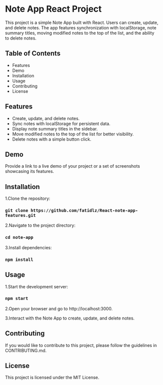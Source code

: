 # Note App React Project

This project is a simple Note App built with React. Users can create, update, and delete notes. The app features synchronization with localStorage, note summary titles, moving modified notes to the top of the list, and the ability to delete notes.

## Table of Contents
* Features
* Demo
* Installation
* Usage
* Contributing
* License

## Features
* Create, update, and delete notes.
* Sync notes with localStorage for persistent data.
* Display note summary titles in the sidebar.
* Move modified notes to the top of the list for better visibility.
* Delete notes with a simple button click.

## Demo
Provide a link to a live demo of your project or a set of screenshots showcasing its features.

## Installation
1.Clone the repository:
### `git clone https://github.com/fatidlz/React-note-app-features.git`

2.Navigate to the project directory:
### `cd note-app`

3.Install dependencies:
### `npm install`

## Usage
1.Start the development server:
### `npm start`

2.Open your browser and go to http://localhost:3000.

3.Interact with the Note App to create, update, and delete notes.

## Contributing
If you would like to contribute to this project, please follow the guidelines in CONTRIBUTING.md.

## License
This project is licensed under the MIT License.
